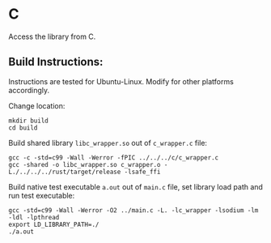 # C
Access the library from C.

## Build Instructions:

Instructions are tested for Ubuntu-Linux. Modify for other platforms accordingly.

Change location:
```
mkdir build
cd build
```
Build shared library `libc_wrapper.so` out of `c_wrapper.c` file:
```
gcc -c -std=c99 -Wall -Werror -fPIC ../../../c/c_wrapper.c
gcc -shared -o libc_wrapper.so c_wrapper.o -L./../../../rust/target/release -lsafe_ffi
```

Build native test executable `a.out` out of `main.c` file, set library load path and run test executable:
```
gcc -std=c99 -Wall -Werror -O2 ../main.c -L. -lc_wrapper -lsodium -lm -ldl -lpthread
export LD_LIBRARY_PATH=./
./a.out
```
